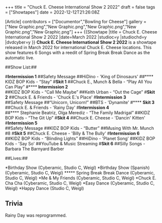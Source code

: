 +++
title = "Chuck E. Cheese International Show 2 2022"
draft = false
tags = ["Showtapes"]
date = 2022-12-12T21:26:08Z

[Article]
contributors = ["Documentor","Bowling for Cheese"]
gallery = ["New Graphic.png","New Graphic.png","New Graphic.png","New Graphic.png","New Graphic.png"]
+++
{{Showtape
|title = Chuck E. Cheese International Show 2 2022
|date=March 2022
|studioc=y
|studiochd=y
|dvdcyber=y
}}
**Chuck E. Cheese International Show 2 2022** is a showtape released in March 2022 for international Chuck E. Cheese locations. This show features 6 Songs with a reedit of Spring Break Break Dance as the automatic live.

##Show List:##

#**Intermission 1** 
##Safety Message
##HiDino - 'King of Dinosaurs'
##**** KIDZ BOP Kids - “Stay”
#**Skit 1**
##Chuck E., Munch & Bella - “Play All You Can Play”
#**** **Intermission 2**  
##KIDZ BOP Kids - “Call Me Maybe”
##Keith Urban - “Out the Cage”
#**Skit 2**
##Chuck E. & Friends - 'Chuck E.'s Place'
#**Intermission 3**  
##Safety Message
##“Unicorn, Unicorn!”
##BTS - 'Dynamite'
#**** **Skit 3**
##Chuck E. & Friends - 'Rainy Day'
#**Intermission 4**  
##**** Stephanie Beatriz, Olga Merediz - “The Family Madrigal”
##KIDZ BOP Kids - “The Git Up”
#**Skit 4**
##Chuck E. Cheese - 'Dancin' Kitten'
#**Intermission 5**  
##Safety Message
##KIDZ BOP Kids - “Butter”
##Musing With Mr. Munch #8
#**Skit 5**
##Chuck E. Cheese - 'Billy & The Bully'
#**Intermission 6**  
##KIDZ BOP Kids - “Blinding Lights”
##HiDino - 'Planet Song'
##KIDZ BOP Kids - 'Say So'
##YouTube & Music Streaming
#**Skit 6**
##Silly Songs - Barbara The Barnyard Barber

##Lives:##

*Birthday Show (Cyberamic, Studio C, Weigl)
*Birthday Show (Spanish) (Cyberamic, Studio C, Weigl)
***** Spring Break Break Dance (Cyberamic, Studio C, Weigl)
*Me & My Friends (Cyberamic, Studio C, Weigl)
*Chuck E. Cha Cha (Cyberamic, Studio C, Weigl)
*Easy Dance (Cyberamic, Studio C, Weigl)
*Happy Dance (Studio C, Weigl)

## Trivia ##
Rainy Day was reprogrammed.
